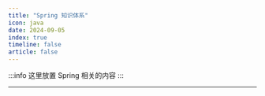 ```yaml
---
title: "Spring 知识体系"
icon: java
date: 2024-09-05
index: true
timeline: false
article: false
---
```

:::info
这里放置 Spring 相关的内容
:::

--- 
<AutoCatalog />
